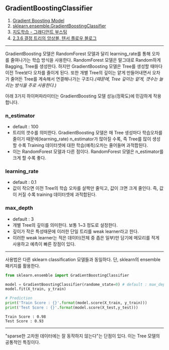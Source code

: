 ## GradientBoostingClassifier
1. [Gradient Boosting Model](https://woolulu.tistory.com/30)
2. [sklearn.ensemble.GradientBoostingClassifier](https://scikit-learn.org/stable/modules/generated/sklearn.ensemble.GradientBoostingClassifier.html)
3. [지도학습 - 그래디언트 부스팅](https://jfun.tistory.com/122)
4. [2.3.6 결정 트리의 앙상블, 텐서 플로우 블로그](https://tensorflow.blog/파이썬-머신러닝/2-3-6-결정-트리의-앙상블/)
---
GradientBoosting 모델은 RandomForest 모델과 달리 learning_rate를 통해 오차를 줄여나가는 학습 방식을 사용한다.
RandomForest 모델은 말그대로 Random하게 Bagging, Tree를 생성한다. 하지만 GradientBoosting 모델은 Tree를 생성할 때마다 이전 Tree보다 오차를 줄이게 된다. 또한 개별 Tree의 깊이는 얕게 만들어내면서 오차가 줄어든 Tree를 계속해서 연결해나가는 구조다.*(때문에, Tree 깊이는 얕게, 갯수는 늘리는 방식을 주로 사용한다.)*

아래 3가지 하이퍼파라미터는 GradientBoosting 모델 성능(정확도)에 민감하게 작용합니다.

### n_estimator
- default : 100
- 트리의 갯수를 의미한다. GradientBoosting 모델은 매 Tree 생성마다 학습오차를 줄이기 때문에(learning_rate) n_estimator가 많아질 수록, 즉 Tree를 많이 생성할 수록 Training 데이터셋에 대한 학습(예측)오차는 줄어들며 과적합된다.
- 이는 RandomForest 모델과 다른 점이다. RandomForest 모델은 n_estimator를 크게 할 수록 좋다.

### learning_rate
- default : 0.1
- 값이 작으면 이전 Tree의 학습 오차를 살짝만 줄익고, 값이 크면 크게 줄인다. 즉, 값이 커질 수록 training 데이터셋에 과적합된다.

### max_depth
- default : 3
- 개별 Tree의 깊이를 의미한다. 보통 1~3 정도로 설정한다. 
- 깊이가 작은 특성때문에 이러한 단일 트리를 weak learner라고 한다.
- 이러한 weak learner는 적은 데이터(전체 중 좁은 일부)만 담기에 메모리를 적게 사용하고 예측이 빠른 장점이 있다.

---
사용법은 다른 sklearn classification 모델들과 동일하다.
단, sklearn의 ensemble 패키지를 활용한다.

```python
from sklearn.ensemble import GradientBoostingClassifier

model = GradientBoostingClassifier(randome_state=0) # default : max_depth=3, learning_rate=0.1
model.fit(X_train, y_train)

# Prediction
print('Train Score : {}'.format(model.score(X_train, y_train)))
print('Test Score : {}'.format(model.score(X_test,y_test)))
```
```
Train Score : 0.98
Test Score : 0.93
```

---
"sparse한 고차원 데이터에는 잘 동작하지 않는다"는 단점이 있다. 이는 Tree 모델의 공통적인 특징이다.